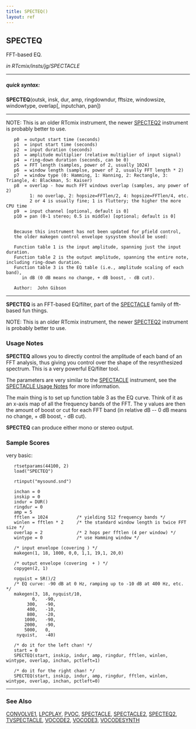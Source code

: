 ```yaml
---
title: SPECTEQ()
layout: ref
---
```


## SPECTEQ

FFT-based EQ.

*in RTcmix/insts/jg/SPECTACLE*  
  

-----

##### quick syntax:

**SPECTEQ**(outsk, insk, dur, amp, ringdowndur, fftsize, windowsize,
windowtype, overlap\[, inputchan, pan\])

-----

  
NOTE: This is an older RTcmix instrument, the newer
[SPECTEQ2](SPECTEQ2.html) instrument is probably better to use.  
  
  

``` 
   p0  = output start time (seconds)
   p1  = input start time (seconds)
   p2  = input duration (seconds)
   p3  = amplitude multiplier (relative multiplier of input signal)
   p4  = ring-down duration (seconds, can be 0)
   p5  = FFT length (samples, power of 2, usually 1024)
   p6  = window length (samplse, power of 2, usually FFT length * 2)
   p7  = window type (0: Hamming, 1: Hanning, 2: Rectangle, 3: Triangle, 4: Blackman, 5: Kaiser)
   p8  = overlap - how much FFT windows overlap (samples, any power of 2)
         1: no overlap, 2: hopsize=FFTlen/2, 4: hopsize=FFTlen/4, etc.
         2 or 4 is usually fine; 1 is fluttery; the higher the more CPU time
   p9  = input channel [optional, default is 0]
   p10 = pan (0-1 stereo; 0.5 is middle) [optional; default is 0]


   Because this instrument has not been updated for pfield control,
   the older makegen control envelope sysystem should be used:

   Function table 1 is the input amplitude, spanning just the input duration.
   Function table 2 is the output amplitude, spanning the entire note, including ring-down duration.
   Function table 3 is the EQ table (i.e., amplitude scaling of each band),
      in dB (0 dB means no change, + dB boost, - dB cut).

   Author:  John Gibson
```

  

-----

  
**SPECTEQ** is an FFT-based EQ/filter, part of the
[SPECTACLE](SPECTACLE.html) family of fft-based fun things.

NOTE: This is an older RTcmix instrument, the newer
[SPECTEQ2](SPECTEQ2.html) instrument is probably better to use.

### Usage Notes

**SPECTEQ** allows you to directly control the amplitude of each band of
an FFT analysis, thus giving you control over the shape of the
resynthesized spectrum. This is a very powerful EQ/filter tool.

The parameters are very similar to the [SPECTACLE](SPECTACLE.html)
instrument, see the [SPECTACLE Usage Notes](SPECTACLE.html#usage_notes)
for more information.

The main thing is to set up function table 3 as the EQ curve. Think of
it as an x-axis map of all the frequency bands of the FFT. The y values
are then the amount of boost or cut for each FFT band (in relative dB --
0 dB means no change, + dB boost, - dB cut).

**SPECTEQ** can produce either mono or stereo output.

### Sample Scores

very basic:

``` 
   rtsetparams(44100, 2)
   load("SPECTEQ")
   
   rtinput("mysound.snd")
   
   inchan = 0
   inskip = 0
   indur = DUR()
   ringdur = 0
   amp = 5
   fftlen = 1024           /* yielding 512 frequency bands */
   winlen = fftlen * 2     /* the standard window length is twice FFT size */
   overlap = 2             /* 2 hops per fftlen (4 per window) */
   wintype = 0             /* use Hamming window */

   /* input envelope (covering ) */
   makegen(1, 18, 1000, 0,0, 1,1, 19,1, 20,0)

   /* output envelope (covering  + ) */
   copygen(2, 1)

   nyquist = SR()/2
   /* EQ curve: -90 dB at 0 Hz, ramping up to -10 dB at 400 Hz, etc. */
   makegen(3, 18, nyquist/10,
          0,   -90,
        300,   -90,
        400,   -10,
        800,   -20,
       1000,   -90,
       2000,   -90,
       5000,   0,
    nyquist,   -40)

   /* do it for the left chan! */
   start = 0
   SPECTEQ(start, inskip, indur, amp, ringdur, fftlen, winlen, wintype, overlap, inchan, pctleft=1)

   /* do it for the right chan! */
   SPECTEQ(start, inskip, indur, amp, ringdur, fftlen, winlen, wintype, overlap, inchan, pctleft=0)
```

  

-----

### See Also

[CONVOLVE1](CONVOLVE1.html), [LPCPLAY](LPCPLAY.html), [PVOC](PVOC.html),
[SPECTACLE](SPECTACLE.html), [SPECTACLE2](SPECTACLE2.html),
[SPECTEQ2](SPECTEQ2.html), [TVSPECTACLE](TVSPECTACLE.html),
[VOCODE2](VOCODE2.html), [VOCODE3](VOCODE3.html),
[VOCODESYNTH](VOCODESYNTH.html)
